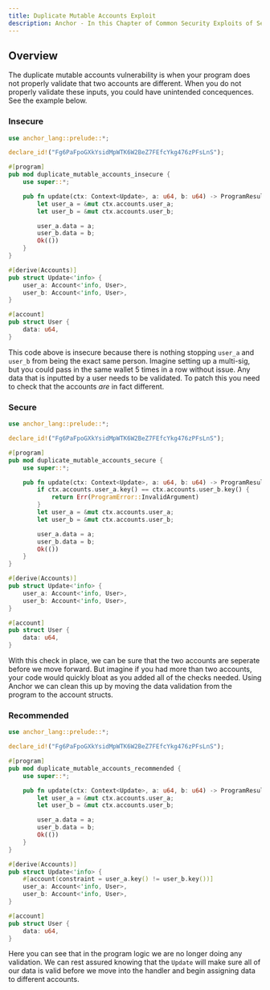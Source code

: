 ```yaml
---
title: Duplicate Mutable Accounts Exploit
description: Anchor - In this Chapter of Common Security Exploits of Sealevel, or Sealevel Attacks, we do a deep dive on how malicious actors can use duplicate mutable accounts to exploit your program..
---
```


## Overview
The duplicate mutable accounts vulnerability is when your program does not properly validate that two accounts are different.
When you do not properly validate these inputs, you could have unintended concequences.
See the example below.
### Insecure

```rust
use anchor_lang::prelude::*;

declare_id!("Fg6PaFpoGXkYsidMpWTK6W2BeZ7FEfcYkg476zPFsLnS");

#[program]
pub mod duplicate_mutable_accounts_insecure {
    use super::*;

    pub fn update(ctx: Context<Update>, a: u64, b: u64) -> ProgramResult {
        let user_a = &mut ctx.accounts.user_a;
        let user_b = &mut ctx.accounts.user_b;

        user_a.data = a;
        user_b.data = b;
        Ok(())
    }
}

#[derive(Accounts)]
pub struct Update<'info> {
    user_a: Account<'info, User>,
    user_b: Account<'info, User>,
}

#[account]
pub struct User {
    data: u64,
}
```
This code above is insecure because there is nothing stopping `user_a` and `user_b` from being the exact same person.
Imagine setting up a multi-sig, but you could pass in the same wallet 5 times in a row without issue.
Any data that is inputted by a user needs to be validated.
To patch this you need to check that the accounts *are* in fact different.

### Secure

```rust
use anchor_lang::prelude::*;

declare_id!("Fg6PaFpoGXkYsidMpWTK6W2BeZ7FEfcYkg476zPFsLnS");

#[program]
pub mod duplicate_mutable_accounts_secure {
    use super::*;

    pub fn update(ctx: Context<Update>, a: u64, b: u64) -> ProgramResult {
        if ctx.accounts.user_a.key() == ctx.accounts.user_b.key() {
            return Err(ProgramError::InvalidArgument)
        }
        let user_a = &mut ctx.accounts.user_a;
        let user_b = &mut ctx.accounts.user_b;

        user_a.data = a;
        user_b.data = b;
        Ok(())
    }
}

#[derive(Accounts)]
pub struct Update<'info> {
    user_a: Account<'info, User>,
    user_b: Account<'info, User>,
}

#[account]
pub struct User {
    data: u64,
}
```
With this check in place, we can be sure that the two accounts are seperate before we move forward.
But imagine if you had more than two accounts, your code would quickly bloat as you added all of the checks needed.
Using Anchor we can clean this up by moving the data validation from the program to the account structs.

### Recommended
```rust
use anchor_lang::prelude::*;

declare_id!("Fg6PaFpoGXkYsidMpWTK6W2BeZ7FEfcYkg476zPFsLnS");

#[program]
pub mod duplicate_mutable_accounts_recommended {
    use super::*;

    pub fn update(ctx: Context<Update>, a: u64, b: u64) -> ProgramResult {
        let user_a = &mut ctx.accounts.user_a;
        let user_b = &mut ctx.accounts.user_b;

        user_a.data = a;
        user_b.data = b;
        Ok(())
    }
}

#[derive(Accounts)]
pub struct Update<'info> {
    #[account(constraint = user_a.key() != user_b.key())]
    user_a: Account<'info, User>,
    user_b: Account<'info, User>,
}

#[account]
pub struct User {
    data: u64,
}
```
Here you can see that in the program logic we are no longer doing any validation.
We can rest assured knowing that the `Update` will make sure all of our data is valid before we move into the handler and begin assigning data to different accounts.
